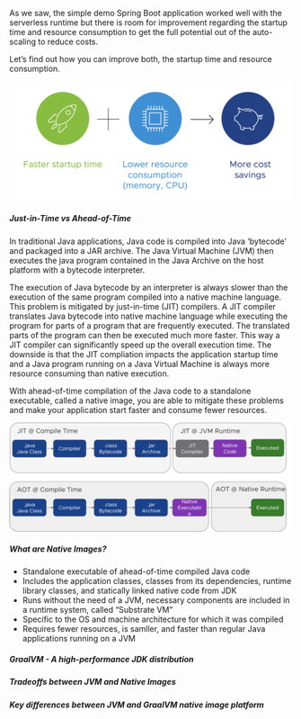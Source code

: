 As we saw, the simple demo Spring Boot application worked well with the serverless runtime but there is room for improvement regarding the startup time and resource consumption to get the full potential out of the auto-scaling to reduce costs.

Let’s find out how you can improve both, the startup time and resource consumption.

![](../images/graalvm-potential.png)

##### Just-in-Time vs Ahead-of-Time

In traditional Java applications, Java code is compiled into Java ‘bytecode’ and packaged into a JAR archive. The Java Virtual Machine (JVM) then executes the java program contained in the Java Archive on the host platform with a  bytecode interpreter. 

The execution of Java bytecode by an interpreter is always slower than the execution of the same program compiled into a native machine language. This problem is mitigated by just-in-time (JIT) compilers. A JIT compiler translates Java bytecode into native machine language while executing the program for parts of a program that are frequently executed. The translated parts of the program can then be executed much more faster.  This way a JIT compiler can significantly speed up the overall execution time. The downside is that the JIT compliation impacts the application startup time and a Java program running on a Java Virtual Machine is always more resource consuming than native execution. 

With ahead-of-time compilation of the Java code to a standalone executable, called a native image, you are able to mitigate these problems and make your application start faster and consume fewer resources.

![](../images/jit-vs-aot.png)

##### What are Native Images?
- Standalone executable of ahead-of-time compiled Java code
- Includes the application classes, classes from its dependencies, runtime library classes, and statically linked native code from JDK
- Runs without the need of a JVM, necessary components are included in a runtime system, called “Substrate VM” 
- Specific to the OS and machine architecture for which it was compiled
- Requires fewer resources, is samller, and faster than regular Java applications running on a JVM

##### GraalVM - A high-performance JDK distribution
##### Tradeoffs between JVM and Native Images
##### Key differences between JVM and GraalVM native image platform
